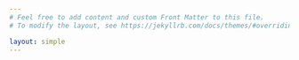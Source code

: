 ```yaml
---
# Feel free to add content and custom Front Matter to this file.
# To modify the layout, see https://jekyllrb.com/docs/themes/#overriding-theme-defaults

layout: simple
---
```

<script type="module" crossorigin src="{{ site.baseurl }}{% link assets/home-screen/index.js %}"></script>
<link rel="stylesheet" crossorigin href="{{ site.baseurl }}{% link assets/home-screen/index.css %}">
<div id="root-home-screen"></div>
